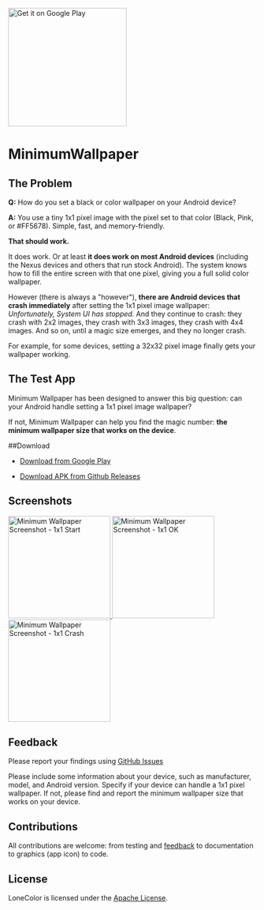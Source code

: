<a href='https://play.google.com/store/apps/details?id=com.ahelloworlddev.minimumwallpaper'><img alt='Get it on Google Play' src='https://play.google.com/intl/en_us/badges/images/generic/en_badge_web_generic.png' width="240"/></a>

# MinimumWallpaper

## The Problem

**Q:** How do you set a black or color wallpaper on your Android device?

**A:** You use a tiny 1x1 pixel image with the pixel set to that color (Black, Pink, or #FF5678). Simple, fast, and memory-friendly.

**That should work.**

It does work. Or at least **it does work on most Android devices** (including the Nexus devices and others that run stock Android).  The system knows how to fill the entire screen with that one pixel, giving you a full solid color wallpaper. 

However (there is always a "however"), **there are Android devices that crash immediately** after setting the 1x1 pixel image wallpaper: *Unfortunately, System UI has stopped.* And they continue to crash: they crash with 2x2 images, they crash with 3x3 images, they crash with 4x4 images. And so on, until a magic size emerges, and they no longer crash.

For example, for some devices, setting a 32x32 pixel image finally gets your wallpaper working.

## The Test App

Minimum Wallpaper has been designed to answer this big question: can your Android handle setting a 1x1 pixel image wallpaper?

If not, Minimum Wallpaper can help you find the magic number: **the minimum wallpaper size that works on the device**.

##Download

- [Download from Google Play](https://play.google.com/store/apps/details?id=com.ahelloworlddev.minimumwallpaper)

- [Download APK from Github Releases](https://github.com/AHelloWorldDev/MinimumWallpaper/releases/latest)

## Screenshots

<a href="https://cloud.githubusercontent.com/assets/22292999/18807393/1dcde148-824e-11e6-852a-1bd7e65587a7.png" target="_blank">
  <img src="https://cloud.githubusercontent.com/assets/22292999/18807393/1dcde148-824e-11e6-852a-1bd7e65587a7.png" width="207"     alt="Minimum Wallpaper Screenshot - 1x1 Start"/>
</a>
<a href="https://cloud.githubusercontent.com/assets/22292999/18807394/1dd01170-824e-11e6-8589-617d4cb3d5b9.png" target="_blank">
  <img src="https://cloud.githubusercontent.com/assets/22292999/18807394/1dd01170-824e-11e6-8589-617d4cb3d5b9.png" width="207"     alt="Minimum Wallpaper Screenshot - 1x1 OK"/>
</a>
<a href="https://cloud.githubusercontent.com/assets/22292999/18807395/1dd2b4b6-824e-11e6-8516-422c11cc11f5.png" target="_blank">
  <img src="https://cloud.githubusercontent.com/assets/22292999/18807395/1dd2b4b6-824e-11e6-8516-422c11cc11f5.png" width="207"     alt="Minimum Wallpaper Screenshot - 1x1 Crash"/>
</a>

## Feedback

Please report your findings using [GitHub Issues](https://github.com/AHelloWorldDev/MinimumWallpaper/issues)

Please include some information about your device, such as manufacturer, model, and Android version. Specify if your device can handle a 1x1 pixel wallpaper. If not, please find and report the minimum wallpaper size that works on your device.

## Contributions

All contributions are welcome: from testing and [feedback](https://github.com/AHelloWorldDev/MinimumWallpaper/issues) to documentation to graphics (app icon) to code.

## License

LoneColor is licensed under the [Apache License](LICENSE).
